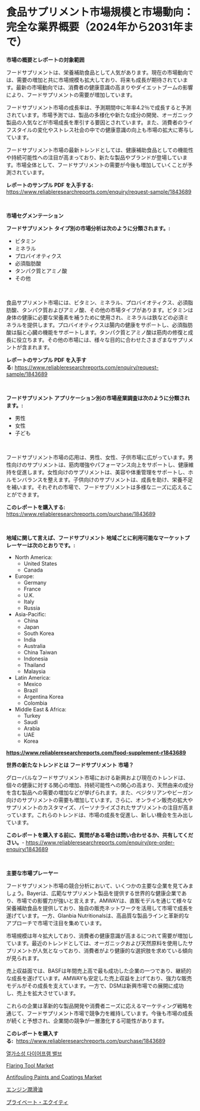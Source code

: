 <p><h1>食品サプリメント市場規模と市場動向：完全な業界概要（2024年から2031年まで）</h1></p><p><strong>市場の概要とレポートの対象範囲</strong></p>
<p><p>フードサプリメントは、栄養補助食品として人気があります。現在の市場動向では、需要の増加と共に市場規模も拡大しており、将来も成長が期待されています。最新の市場動向では、消費者の健康意識の高まりやダイエットブームの影響により、フードサプリメントの需要が増加しています。</p><p>フードサプリメント市場の成長率は、予測期間中に年率4.2％で成長すると予測されています。市場予測では、製品の多様化や新たな成分の開発、オーガニック製品の人気などが市場成長を牽引する要因とされています。また、消費者のライフスタイルの変化やストレス社会の中での健康意識の向上も市場の拡大に寄与しています。</p><p>フードサプリメント市場の最新トレンドとしては、健康補助食品としての機能性や持続可能性への注目が高まっており、新たな製品やブランドが登場しています。市場全体として、フードサプリメントの需要が今後も増加していくことが予測されています。</p></p>
<p><strong>レポートのサンプル PDF を入手する:</strong> <a href="https://www.reliableresearchreports.com/enquiry/request-sample/1843689">https://www.reliableresearchreports.com/enquiry/request-sample/1843689</a></p>
<p>&nbsp;</p>
<p><strong>市場セグメンテーション</strong></p>
<p><strong>フードサプリメント タイプ別の市場分析は次のように分類されます。:</strong></p>
<p><ul><li>ビタミン</li><li>ミネラル</li><li>プロバイオティクス</li><li>必須脂肪酸</li><li>タンパク質とアミノ酸</li><li>その他</li></ul></p>
<p>&nbsp;</p>
<p><p>食品サプリメント市場には、ビタミン、ミネラル、プロバイオティクス、必須脂肪酸、タンパク質およびアミノ酸、その他の市場タイプがあります。ビタミンは身体の健康に必要な栄養素を補うために使用され、ミネラルは鉄などの必須ミネラルを提供します。プロバイオティクスは腸内の健康をサポートし、必須脂肪酸は脳と心臓の機能をサポートします。タンパク質とアミノ酸は筋肉の修復と成長に役立ちます。その他の市場には、様々な目的に合わせたさまざまなサプリメントが含まれます。</p></p>
<p><strong>レポートのサンプル PDF を入手する:</strong>&nbsp;<a href="https://www.reliableresearchreports.com/enquiry/request-sample/1843689">https://www.reliableresearchreports.com/enquiry/request-sample/1843689</a></p>
<p>&nbsp;</p>
<p><strong> フードサプリメント アプリケーション別の市場産業調査は次のように分類されます。:</strong></p>
<p><ul><li>男性</li><li>女性</li><li>子ども</li></ul></p>
<p>&nbsp;</p>
<p><p>フードサプリメント市場の応用は、男性、女性、子供市場に広がっています。男性向けのサプリメントは、筋肉増強やパフォーマンス向上をサポートし、健康維持を促進します。女性向けのサプリメントは、美容や体重管理をサポートし、ホルモンバランスを整えます。子供向けのサプリメントは、成長を助け、栄養不足を補います。それぞれの市場で、フードサプリメントは多様なニーズに応えることができます。</p></p>
<p><strong>このレポートを購入する:</strong>&nbsp; <a href="https://www.reliableresearchreports.com/purchase/1843689">https://www.reliableresearchreports.com/purchase/1843689</a></p>
<p>&nbsp;</p>
<p><strong>地域に関して言えば、フードサプリメント 地域ごとに利用可能なマーケットプレーヤーは次のとおりです。:</strong></p>
<p><ul>
    <li>
        North America:
        <ul>
            <li>United States</li>
            <li>Canada</li>
        </ul>
    </li>
    <li>
        Europe:
        <ul>
            <li>Germany</li>
            <li>France</li>
            <li>U.K.</li>
            <li>Italy</li>
            <li>Russia</li>
        </ul>
    </li>
    <li>
        Asia-Pacific:
        <ul>
            <li>China</li>
            <li>Japan</li>
            <li>South Korea</li>
            <li>India</li>
            <li>Australia</li>
            <li>China Taiwan</li>
            <li>Indonesia</li>
            <li>Thailand</li>
            <li>Malaysia</li>
        </ul>
    </li>
    <li>
        Latin America:
        <ul>
            <li>Mexico</li>
            <li>Brazil</li>
            <li>Argentina Korea</li>
            <li>Colombia</li>
        </ul>
    </li>
    <li>
        Middle East & Africa:
        <ul>
            <li>Turkey</li>
            <li>Saudi</li>
            <li>Arabia</li>
            <li>UAE</li>
            <li>Korea</li>
        </ul>
    </li>
    </ul></p>
<p><strong><a href="https://www.reliableresearchreports.com/food-supplement-r1843689">https://www.reliableresearchreports.com/food-supplement-r1843689</a></strong>&nbsp;</p>
<p><strong>世界の新たなトレンドとは フードサプリメント 市場？</strong></p>
<p><p>グローバルなフードサプリメント市場における新興および現在のトレンドは、個々の健康に対する関心の増加、持続可能性への関心の高まり、天然由来の成分を含む製品への需要の増加などが挙げられます。また、ベジタリアンやビーガン向けのサプリメントの需要も増加しています。さらに、オンライン販売の拡大やサプリメントのカスタマイズ、パーソナライズされたサプリメントの注目が高まっています。これらのトレンドは、市場の成長を促進し、新しい機会を生み出しています。</p></p>
<p><strong>このレポートを購入する前に、質問がある場合は問い合わせるか、共有してください。</strong>- <a href="https://www.reliableresearchreports.com/enquiry/pre-order-enquiry/1843689">https://www.reliableresearchreports.com/enquiry/pre-order-enquiry/1843689</a></p>
<p>&nbsp;</p>
<p><strong>主要な市場プレーヤー</strong></p>
<p><p>フードサプリメント市場の競合分析において、いくつかの主要な企業を見てみましょう。Bayerは、広範なサプリメント製品を提供する世界的な健康企業であり、市場での影響力が強いと言えます。AMWAYは、直販モデルを通じて様々な栄養補助食品を提供しており、独自の販売ネットワークを活用して市場で成長を遂げています。一方、Glanbia Nutritionalsは、高品質な製品ラインと革新的なアプローチで市場で注目を集めています。</p><p>市場規模は年々拡大しており、消費者の健康意識が高まるにつれて需要が増加しています。最近のトレンドとしては、オーガニックおよび天然原料を使用したサプリメントが人気となっており、消費者がより健康的な選択肢を求めている傾向が見られます。</p><p>売上収益面では、BASFは年間売上高で最も成功した企業の一つであり、継続的な成長を遂げています。AMWAYも安定した売上収益を上げており、強力な販売モデルがその成長を支えています。一方で、DSMは新興市場での展開に成功し、売上を拡大させています。</p><p>これらの企業は革新的な製品開発や消費者ニーズに応えるマーケティング戦略を通じて、フードサプリメント市場で競争力を維持しています。今後も市場の成長が続くと予想され、企業間の競争が一層激化する可能性があります。</p></p>
<p><strong>このレポートを購入する:</strong>&nbsp;&nbsp;<a href="https://www.reliableresearchreports.com/purchase/1843689">https://www.reliableresearchreports.com/purchase/1843689</a></p>
<p><p><a href="https://github.com/vs019sa3m8x/Market-Research-Report-List-1/blob/main/780561920540.md">열가소성 다이어프램 밸브</a></p><p><a href="https://github.com/mauripalmi/Market-Research-Report-List-2/blob/main/flaring-tool-market.md">Flaring Tool Market</a></p><p><a href="https://sudsy-motorcycle-bbc.notion.site/Antifouling-Paints-and-Coatings-Market-Insights-Market-Players-and-Forecast-Till-2031-48971baaea8847eabcf2aaede6ff2e5e">Antifouling Paints and Coatings Market</a></p><p><a href="https://medium.com/@cielostamm/%E3%82%A8%E3%83%B3%E3%82%B8%E3%83%B3%E6%BD%A4%E6%BB%91%E5%89%A4%E5%B8%82%E5%A0%B4-%E5%B8%82%E5%A0%B4cagr-%E5%B8%82%E5%A0%B4%E3%83%88%E3%83%AC%E3%83%B3%E3%83%89-%E3%81%8A%E3%82%88%E3%81%B3%E6%88%90%E9%95%B7%E6%88%A6%E7%95%A5%E3%81%AB%E9%96%A2%E3%81%99%E3%82%8B%E6%B4%9E%E5%AF%9F-585b2d643358">エンジン潤滑油</a></p><p><a href="https://medium.com/@sebastianhodges1/2024%E5%B9%B4%E3%81%8B%E3%82%892031%E5%B9%B4%E3%81%BE%E3%81%A7%E3%81%AE%E6%B0%91%E9%96%93%E3%82%A8%E3%82%AF%E3%82%A4%E3%83%86%E3%82%A3%E5%B8%82%E5%A0%B4%E3%82%B7%E3%82%A7%E3%82%A2%E3%81%AE%E9%80%B2%E5%8C%96%E3%81%A8%E5%B8%82%E5%A0%B4%E6%88%90%E9%95%B7%E3%83%88%E3%83%AC%E3%83%B3%E3%83%89-e91dcd2fd698">プライベート・エクイティ</a></p></p>